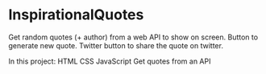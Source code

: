 # InspirationalQuotes


Get random quotes (+ author) from a web API to show on screen. 
Button to generate new quote.
Twitter button to share the quote on twitter.

In this project: 
HTML
CSS
JavaScript
Get quotes from an API
